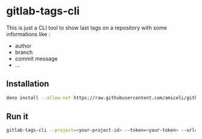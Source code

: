 # gitlab-tags-cli

This is just a CLI tool to show last tags on a repository with some informations like : 
- author
- branch
- commit message
- ...

## Installation

~~~bash
deno install --allow-net https://raw.githubusercontent.com/amiceli/github-tags-cli/master/mod.ts
~~~

## Run it

~~~bash
gitlab-tags-cli --project=<your-project-id> --token=<your-token> --url=<your-gitlab-url> --limit=<limit:optionnal> --grep=<grep:optionnal>
~~~